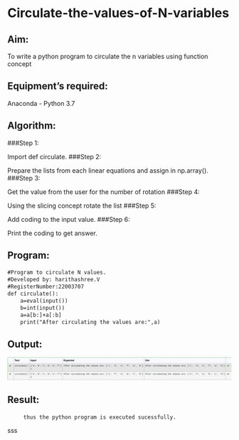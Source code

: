 # Circulate-the-values-of-N-variables
## Aim:
To write a python program to circulate the n variables using function concept
## Equipment’s required:
Anaconda - Python 3.7
## Algorithm: 
###Step 1:

Import def circulate.
###Step 2:

Prepare the lists from each linear equations and assign in np.array().
###Step 3:

Get the value from the user for the number of rotation
###Step 4:

Using the slicing concept rotate the list
###Step 5:

Add coding to the input value.
###Step 6:

Print the coding to get answer.
## Program:
```
#Program to circulate N values.
#Developed by: harithashree.V
#RegisterNumber:22003707
def circulate():
    a=eval(input())
    b=int(input())
    a=a[b:]+a[:b]
    print("After circulating the values are:",a)
```

## Output:
![output](/Screenshot%20from%202022-12-25%2021-52-57.png)

## Result:
         thus the python program is executed sucessfully.
sss
